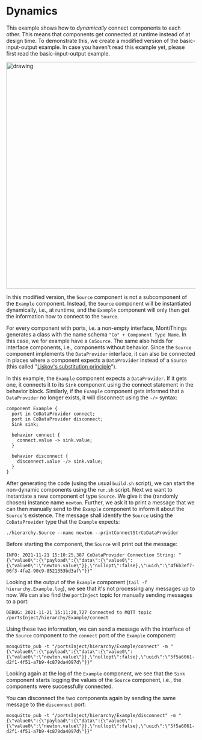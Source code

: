 <!-- (c) https://github.com/MontiCore/monticore -->
# Dynamics

This example shows how to *dynamically* connect components to each other.
This means that components get connected at runtime instead of at design time.
To demonstrate this, we create a modified version of the basic-input-output example.
In case you haven't read this example yet, please first read the basic-input-output example.

<img src="../../docs/Dynamics.png" alt="drawing" width="600px"/>

In this modified version, the `Source` component is not a subcomponent of the `Example` component.
Instead, the `Source` component will be instantiated dynamically, i.e., at runtime, and the 
`Example` component will only then get the information how to connect to the `Source`.

For every  component with ports, i.e. a non-empty interface, MontiThings generates a class with the 
name schema `"Co" + Component Type Name`. 
In this case, we for example have a `CoSource`.
The same also holds for interface components, i.e., components without behavior. 
Since the `Source` component implements the `DataProvider` interface, it can also be connected in 
places where a component expects a `DataProvider` instead of a `Source` (this 
called "[Liskov's substitution principle][liskov]").

In this example, the `Example` component expects a `DataProvider`.
If it gets one, it connects it to its `Sink` component using the connect statement in the 
behavior block.
Similarly, if the `Example` component gets informed that a `DataProvider` no longer exists, 
it will disconnect using the `-/>` syntax:
```
component Example {
  port in CoDataProvider connect;
  port in CoDataProvider disconnect;
  Sink sink;

  behavior connect {
    connect.value -> sink.value;
  }

  behavior disconnect {
    disconnect.value -/> sink.value;
  }
}
```

After generating the code (using the usual `build.sh` script), we can start the non-dynamic 
components using the `run.sh` script. 
Next we want to instantiate a new component of type `Source`. 
We give it the (randomly chosen) instance name `newton`. 
Further, we ask it to print a message that we can then manually send to the `Example` component to 
inform it about the `Source`'s existence.
The message shall identify the `Source` using the `CoDataProvider` type that the `Example` expects:
```
./hierarchy.Source --name newton --printConnectStrCoDataProvider
```

Before starting the component, the `Source` will print out the message:
```
INFO: 2021-11-21 15:10:25,387 CoDataProvider Connection String: "{\"value0\":{\"payload\":{\"data\":{\"value0\":{\"value0\":\"newton.value\"}},\"nullopt\":false},\"uuid\":\"4f6b3ef7-06f3-4fa2-90c9-8521353bd3af\"}}"
```


Looking at the output of the `Example` component (`tail -f hierarchy.Example.log`), 
we see that it's not processing any messages up to now. 
We can also find the `portInject` topic for manually sending messages to a port: 
```
DEBUG: 2021-11-21 15:11:20,727 Connected to MQTT topic /portsInject/hierarchy/Example/connect
```

Using these two information, we can send a message with the interface of the `Source` component to 
the `connect` port of the `Example` component:
```
mosquitto_pub -t "/portsInject/hierarchy/Example/connect" -m "{\"value0\":{\"payload\":{\"data\":{\"value0\":{\"value0\":\"newton.value\"}},\"nullopt\":false},\"uuid\":\"5f5a6061-d2f1-4f51-a7b9-4c879da4097d\"}}"
```

Looking again at the log of the `Example` component, we see that the `Sink` component starts 
logging the values of the `Source` component, i.e., the components were successfully connected.

You can disconnect the two components again by sending the same message to the `disconnect` port:
```
mosquitto_pub -t "/portsInject/hierarchy/Example/disconnect" -m "{\"value0\":{\"payload\":{\"data\":{\"value0\":{\"value0\":\"newton.value\"}},\"nullopt\":false},\"uuid\":\"5f5a6061-d2f1-4f51-a7b9-4c879da4097d\"}}"
```

[liskov]: https://en.wikipedia.org/wiki/Liskov_substitution_principle
